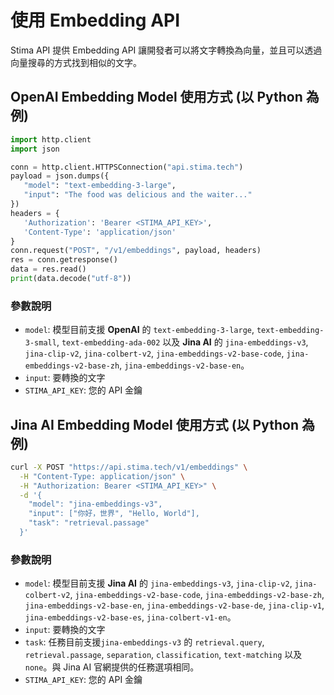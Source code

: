 # 使用 Embedding API

Stima API 提供 Embedding API 讓開發者可以將文字轉換為向量，並且可以透過向量搜尋的方式找到相似的文字。

## OpenAI Embedding Model 使用方式 (以 Python 為例)

```python
import http.client
import json

conn = http.client.HTTPSConnection("api.stima.tech")
payload = json.dumps({
   "model": "text-embedding-3-large",
   "input": "The food was delicious and the waiter..."
})
headers = {
   'Authorization': 'Bearer <STIMA_API_KEY>',
   'Content-Type': 'application/json'
}
conn.request("POST", "/v1/embeddings", payload, headers)
res = conn.getresponse()
data = res.read()
print(data.decode("utf-8"))
```

### 參數說明

- `model`: 模型目前支援 **OpenAI** 的 `text-embedding-3-large`, `text-embedding-3-small`, `text-embedding-ada-002` 以及 **Jina AI** 的 `jina-embeddings-v3`, `jina-clip-v2`, `jina-colbert-v2`, `jina-embeddings-v2-base-code`, `jina-embeddings-v2-base-zh`, `jina-embeddings-v2-base-en`。
- `input`: 要轉換的文字
- `STIMA_API_KEY`: 您的 API 金鑰

## Jina AI Embedding Model 使用方式 (以 Python 為例)

```bash
curl -X POST "https://api.stima.tech/v1/embeddings" \
  -H "Content-Type: application/json" \
  -H "Authorization: Bearer <STIMA_API_KEY>" \
  -d '{
    "model": "jina-embeddings-v3",
    "input": ["你好，世界", "Hello, World"],
    "task": "retrieval.passage"
  }'

```
### 參數說明

- `model`: 模型目前支援 **Jina AI** 的 `jina-embeddings-v3`, `jina-clip-v2`, `jina-colbert-v2`, `jina-embeddings-v2-base-code`, `jina-embeddings-v2-base-zh`, `jina-embeddings-v2-base-en`, `jina-embeddings-v2-base-de`, `jina-clip-v1`, `jina-embeddings-v2-base-es`, `jina-colbert-v1-en`。
- `input`: 要轉換的文字
- `task`: 任務目前支援`jina-embeddings-v3` 的 `retrieval.query`, `retrieval.passage`, `separation`, `classification`, `text-matching` 以及 `none`。與 Jina AI 官網提供的任務選項相同。
- `STIMA_API_KEY`: 您的 API 金鑰

